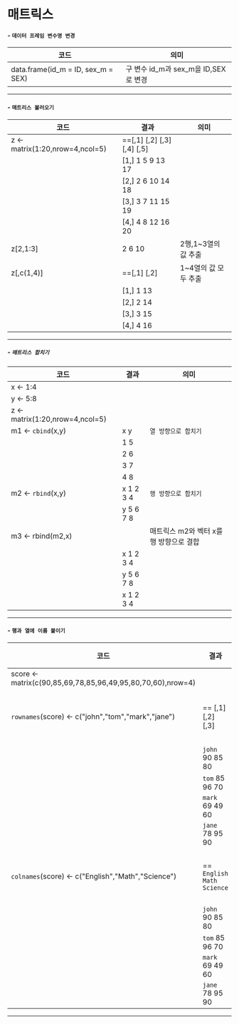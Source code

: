 # 매트릭스
#### - **`데이터 프레임 변수명 변경`**
|코드|의미|
|---|---|
|data.frame(id_m = ID, sex_m = SEX)|구 변수 id_m과 sex_m을 ID,SEX로 변경|
---
#### - **`매트리스 불러오기`**
|코드|결과|의미|
|---|---|---|
|z <- matrix(1:20,nrow=4,ncol=5)| ==[,1] [,2] [,3] [,4] [,5]
||[1,]    1    5    9   13   17
||[2,]    2    6   10   14   18
||[3,]    3    7   11   15   19
||[4,]    4    8   12   16   20
|z[2,1:3]|2  6 10|2행,1~3열의 값 추출
|z[,c(1,4)]|    ==[,1] [,2]|1~4열의 값 모두 추출
||[1,]    1   13
||[2,]    2   14
||[3,]    3   15
||[4,]    4   16
---
##### - **`매트리스 합치기`**
|코드|결과|의미|
|---|---|---|
|x <- 1:4
|y <- 5:8
|z <- matrix(1:20,nrow=4,ncol=5)|
|m1 <- `cbind`(x,y)| x y|`열 방향으로 합치기`
|| 1 5
|| 2 6
|| 3 7
|| 4 8
|m2 <- `rbind`(x,y)|x    1    2    3    4|`행 방향으로 합치기`
||y    5    6    7    8
|m3 <- rbind(m2,x)||매트릭스 m2와 벡터 x를 행 방향으로 결합
||x    1    2    3    4
||y    5    6    7    8
||x    1    2    3    4
---
#### - **`행과 열에 이름 붙이기`**
|코드|결과|의미|
|---|---|---|
|score <- matrix(c(90,85,69,78,85,96,49,95,80,70,60),nrow=4)
|`rownames`(score) <- c("john","tom","mark","jane")|    == [,1] [,2] [,3]|`행의 제목 변경` 
||`john`   90   85   80
||`tom`    85   96   70
||`mark`   69   49   60
||`jane`   78   95   90
|`colnames`(score) <- c("English","Math","Science")|==    `English Math Science`|`열의 제목 변경`
||`john`      90   85      80
||`tom`       85   96      70
||`mark`      69   49      60
||`jane`      78   95      90
---
